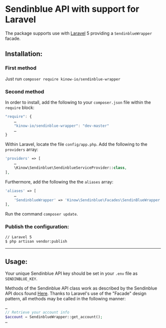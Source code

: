 # Sendinblue API with support for Laravel

The package supports use with [Laravel][1] 5 providing a `SendinblueWrapper` facade.

## Installation:

### First method

Just run `composer require kinow-io/sendinblue-wrapper`

### Second method

In order to install, add the following to your `composer.json` file within the `require` block:

```js
"require": {
    …
    "kinow-io/sendinblue-wrapper": "dev-master"
    …
}
```

Within Laravel, locate the file `config/app.php`.
Add the following to the `providers` array:

```php
'providers' => [
    …
    \Kinow\Sendinblue\SendinblueServiceProvider::class,
],
```

Furthermore, add the following the the `aliases` array:

```php
'aliases' => [
    …
    'SendinblueWrapper' => 'Kinow\Sendinblue\Facades\SendinBlueWrapper',
],
```

Run the command `composer update`.

### Publish the configuration:

```sh
// Laravel 5
$ php artisan vendor:publish
```

----

## Usage:

Your unique Sendinblue API key should be set in your `.env` file as `SENDINBLUE_KEY`.

Methods of the Sendinblue API class work as described by the Sendinblue API docs found [Here][2].
Thanks to Laravel's use of the "Facade" design pattern, all methods may be called in the following manner:

```php
…
// Retrieve your account info
$account = SendinblueWrapper::get_account();
…
```

[1]: http://laravel.com/
[2]: https://apidocs.sendinblue.com/
